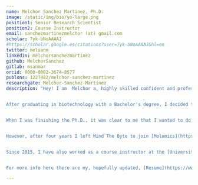```yaml
---
name: Melchor Sanchez Martinez, Ph.D.
image: /static/img/bio/yo-large.png
position1: Senior Research Scientist
position2: Course Instructor
email: sanchezmartinezmelchor (at) gmail.com
scholar: 7yk-bNoAAAAJ
#https://scholar.google.es/citations?user=7yk-bNoAAAAJ&hl=en
twitter: melsanm
linkedin: melchorsanchezmartinez
github: MelchorSanchez
gitlab: msanmar
orcid: 0000-0002-3674-8577
publons: 1227482/melchor-sanchez-martinez
researchgate: Melchor-Sanchez-Martinez
description: "Hey! I am  Melchor a, highly skilled confident and professional I guess, research scientist as well as an experienced project and science manager, passionate about science writing, communication and dissemination. Not a founder of a company but a co-founder of two nice kids! A guy from a [small town of Navarra](https://es.wikipedia.org/wiki/Ribaforada) that now lives in a [slightly bigger town of Catalonia](https://ca.wikipedia.org/wiki/Sant_Pere_de_Ribes), in the great Barcelona area. I have changed the [desert](https://bardenasreales.es/) for the [beach](https://platgessitges.com/sitges-beaches)... although I prefer [mountains](https://www.cerdanya.org/#).


After graduating in biotechnology with a Bachelor's degree, I decided to pursue an M.Sc. in biophysics. During that year, I was introduced to theoretical chemistry, which I realized was my passion. So I decided to pursue another M.Sc. in theoretical and computational chemistry. During that year, I met [Dr. Ramon Crehuet](https://www.iqac.csic.es/qtc/), who become my Ph.D. advisor for the next four years at the Institute of Advanced Chemistry of Catalonia (IQAC-CSIC) in Barcelona.


When I was finishing the Ph.D., it was clear to me that I wanted to do something at the borderline between computational chemistry and, if possible, pharmaceutical research. Luckily, before my Ph.D. defense I started to work at Mind The Byte (MtB), also in Barcelona. MtB was a startup devoted to developing new computational chemistry software for the pharma and biotech industries. We provided consultancy services, acting as a Clinical Research Organization (CRO) in computational chemistry and cheminformatics and related fields such as bioinformatics. Moreover, MtB regularly participated in regional, national, and Europe-wide funded projects where I acted as a Principal Investigator. I joined the company as a computational chemist and progressed to Scientific Director. In addition to drug discovery, MtB gave me experience in real-world business operations, such as the acquisition of our main national competitor, as well as in project and people management. Moreover, MtB gave me the opportunity of direct my first [PhD thesis](http://hdl.handle.net/2445/148102). Great times indeed!


However, after four years I left Mind The Byte to join [Molomics](https://www.molomics.com) in March 2019 as a Senior Research Scientist in computational chemistry and data science. Molomics is a company that advances the search for structurally new small molecule therapeutics using artificial intelligence (AI) empowered by human knowledge. In Molomics, I look for candidate molecules to became therapeutic agents against central nervous system (CNS) disorders, mainly Parkinson's disease.


Since 2015, I have also worked as a course instructor at the [Universitat Oberta de Catalunya](https://www.uoc.edu), a private university based in Barcelona, in the [M.Sc. program in Bioinformatics and Biostatistics](https://estudios.uoc.edu/es/masters-universitarios/bioinformatica-bioestadistica/presentacion), teaching Python ([M0.152 course](http://cv.uoc.edu/tren/trenacc/web/GAT_EXP.PLANDOCENTE?any_academico=20211&cod_asignatura=M0.152&idioma=CAS&pagina=PD_PREV_PORTAL&cache=S)) as well as directing and evaluating M.Sc. thesis.


For more info here there are my, hopefully updated, [Resume](https://www.dropbox.com/s/qkerekb3g5ebhx7/Melchor_Sanchez_Martinez_en_Resume.pdf?dl=0) and [CV](https://www.dropbox.com/s/cxu1bghkzn5g4wh/Melchor_Sanchez_Martinez_en_CV.pdf?dl=0)"

---
```

